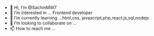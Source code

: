 - 👋 Hi, I’m @SachinMW7
- 👀 I’m interested in ... Frontend developer
- 🌱 I’m currently learning ...html,css, javascript,php,react.js,sql,nodejs
- 💞️ I’m looking to collaborate on ...
- 📫 How to reach me ...

<!---
SachinMW7/SachinMW7 is a ✨ special ✨ repository because its `README.md` (this file) appears on your GitHub profile.
You can click the Preview link to take a look at your changes.
--->
